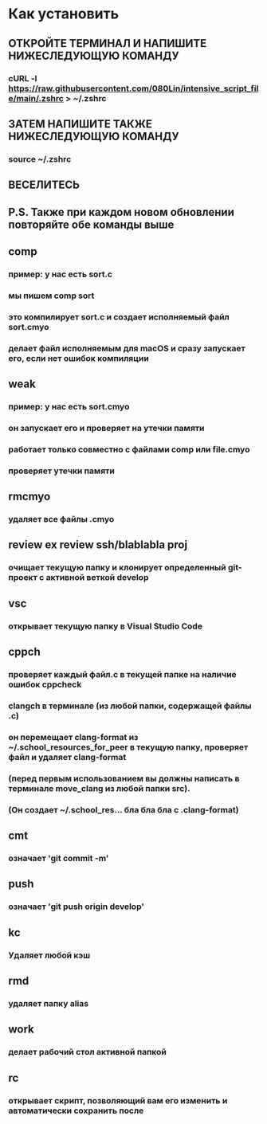 # Как установить
## ОТКРОЙТЕ ТЕРМИНАЛ И НАПИШИТЕ НИЖЕСЛЕДУЮЩУЮ КОМАНДУ
### cURL -l https://raw.githubusercontent.com/080Lin/intensive_script_file/main/.zshrc > ~/.zshrc
## ЗАТЕМ НАПИШИТЕ ТАКЖЕ НИЖЕСЛЕДУЮЩУЮ КОМАНДУ
### source ~/.zshrc
## ВЕСЕЛИТЕСЬ
## P.S. Также при каждом новом обновлении повторяйте обе команды выше
## comp
### пример: у нас есть sort.c
### мы пишем comp sort
### это компилирует sort.c и создает исполняемый файл sort.cmyo
### делает файл исполняемым для macOS и сразу запускает его, если нет ошибок компиляции
## weak
### пример: у нас есть sort.cmyo
### он запускает его и проверяет на утечки памяти
### работает только совместно с файлами comp или file.cmyo
### проверяет утечки памяти
## rmcmyo
### удаляет все файлы .cmyo
## review ex review ssh/blablabla proj
### очищает текущую папку и клонирует определенный git-проект с активной веткой develop
## vsc
### открывает текущую папку в Visual Studio Code
## cppch
### проверяет каждый файл.c в текущей папке на наличие ошибок cppcheck
### clangch в терминале (из любой папки, содержащей файлы .c)
### он перемещает clang-format из ~/.school_resources_for_peer в текущую папку, проверяет файл и удаляет clang-format
### (перед первым использованием вы должны написать в терминале move_clang из любой папки src).
### (Он создает ~/.school_res... бла бла бла с .clang-format)
## cmt
### означает 'git commit -m'
## push
### означает 'git push origin develop'
## kc
### Удаляет любой кэш
## rmd
### удаляет папку alias
## work
### делает рабочий стол активной папкой
## rc
### открывает скрипт, позволяющий вам его изменить и автоматически сохранить после
